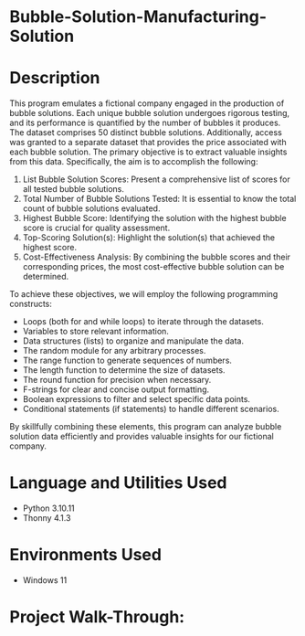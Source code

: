 # Bubble-Solution-Manufacturing-Solution

# Description

This program emulates a fictional company engaged in the production of bubble solutions. Each unique bubble solution undergoes rigorous testing, and its performance is quantified by the number of bubbles it produces. The dataset comprises 50 distinct bubble solutions. Additionally, access was granted to a separate dataset that provides the price associated with each bubble solution. The primary objective is to extract valuable insights from this data. Specifically, the aim is to accomplish the following:
1.	List Bubble Solution Scores: Present a comprehensive list of scores for all tested bubble solutions.
2.	Total Number of Bubble Solutions Tested: It is essential to know the total count of bubble solutions evaluated.
3.	Highest Bubble Score: Identifying the solution with the highest bubble score is crucial for quality assessment.
4.	Top-Scoring Solution(s): Highlight the solution(s) that achieved the highest score.
5.	Cost-Effectiveness Analysis: By combining the bubble scores and their corresponding prices, the most cost-effective bubble solution can be determined.

To achieve these objectives, we will employ the following programming constructs:
*	Loops (both for and while loops) to iterate through the datasets.
*	Variables to store relevant information.
*	Data structures (lists) to organize and manipulate the data.
*	The random module for any arbitrary processes.
*	The range function to generate sequences of numbers.
*	The length function to determine the size of datasets.
*	The round function for precision when necessary.
*	F-strings for clear and concise output formatting.
*	Boolean expressions to filter and select specific data points.
*	Conditional statements (if statements) to handle different scenarios.

By skillfully combining these elements, this program can analyze bubble solution data efficiently and provides valuable insights for our fictional company.

# Language and Utilities Used

- Python 3.10.11
- Thonny 4.1.3

# Environments Used 

- Windows 11


# Project Walk-Through:
